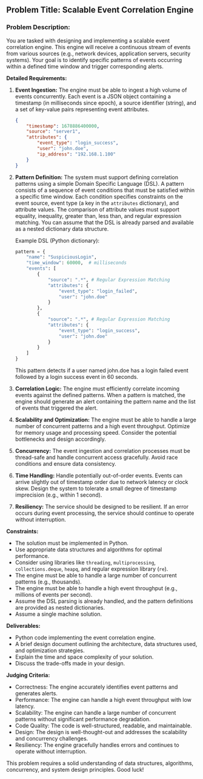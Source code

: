 ## Problem Title: Scalable Event Correlation Engine

### Problem Description:

You are tasked with designing and implementing a scalable event correlation engine. This engine will receive a continuous stream of events from various sources (e.g., network devices, application servers, security systems). Your goal is to identify specific patterns of events occurring within a defined time window and trigger corresponding alerts.

**Detailed Requirements:**

1.  **Event Ingestion:** The engine must be able to ingest a high volume of events concurrently. Each event is a JSON object containing a timestamp (in milliseconds since epoch), a source identifier (string), and a set of key-value pairs representing event attributes.

    ```json
    {
        "timestamp": 1678886400000,
        "source": "server1",
        "attributes": {
            "event_type": "login_success",
            "user": "john.doe",
            "ip_address": "192.168.1.100"
        }
    }
    ```

2.  **Pattern Definition:** The system must support defining correlation patterns using a simple Domain Specific Language (DSL). A pattern consists of a sequence of event conditions that must be satisfied within a specific time window. Each condition specifies constraints on the event source, event type (a key in the `attributes` dictionary), and attribute values. The comparison of attribute values must support equality, inequality, greater than, less than, and regular expression matching. You can assume that the DSL is already parsed and available as a nested dictionary data structure.

    Example DSL (Python dictionary):

    ```python
    pattern = {
        "name": "SuspiciousLogin",
        "time_window": 60000,  # milliseconds
        "events": [
            {
                "source": ".*", # Regular Expression Matching
                "attributes": {
                    "event_type": "login_failed",
                    "user": "john.doe"
                }
            },
            {
                "source": ".*", # Regular Expression Matching
                "attributes": {
                    "event_type": "login_success",
                    "user": "john.doe"
                }
            }
        ]
    }
    ```
    This pattern detects if a user named john.doe has a login failed event followed by a login success event in 60 seconds.

3.  **Correlation Logic:**  The engine must efficiently correlate incoming events against the defined patterns. When a pattern is matched, the engine should generate an alert containing the pattern name and the list of events that triggered the alert.

4.  **Scalability and Optimization:** The engine must be able to handle a large number of concurrent patterns and a high event throughput. Optimize for memory usage and processing speed. Consider the potential bottlenecks and design accordingly.

5.  **Concurrency:** The event ingestion and correlation processes must be thread-safe and handle concurrent access gracefully. Avoid race conditions and ensure data consistency.

6.  **Time Handling:** Handle potentially out-of-order events. Events can arrive slightly out of timestamp order due to network latency or clock skew. Design the system to tolerate a small degree of timestamp imprecision (e.g., within 1 second).

7. **Resiliency:** The service should be designed to be resilient. If an error occurs during event processing, the service should continue to operate without interruption.

**Constraints:**

*   The solution must be implemented in Python.
*   Use appropriate data structures and algorithms for optimal performance.
*   Consider using libraries like `threading`, `multiprocessing`, `collections.deque`, `heapq`, and regular expression library (`re`).
*   The engine must be able to handle a large number of concurrent patterns (e.g., thousands).
*   The engine must be able to handle a high event throughput (e.g., millions of events per second).
*   Assume the DSL parsing is already handled, and the pattern definitions are provided as nested dictionaries.
*   Assume a single machine solution.

**Deliverables:**

*   Python code implementing the event correlation engine.
*   A brief design document outlining the architecture, data structures used, and optimization strategies.
*   Explain the time and space complexity of your solution.
*   Discuss the trade-offs made in your design.

**Judging Criteria:**

*   Correctness: The engine accurately identifies event patterns and generates alerts.
*   Performance: The engine can handle a high event throughput with low latency.
*   Scalability: The engine can handle a large number of concurrent patterns without significant performance degradation.
*   Code Quality: The code is well-structured, readable, and maintainable.
*   Design: The design is well-thought-out and addresses the scalability and concurrency challenges.
*   Resiliency: The engine gracefully handles errors and continues to operate without interruption.

This problem requires a solid understanding of data structures, algorithms, concurrency, and system design principles. Good luck!
